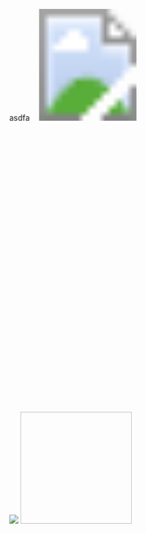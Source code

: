 asdfa
<svg width="200" height="200"
  xmlns="http://www.w3.org/2000/svg">
  <image href="https://cow-account.cyclic-app.com/monkey-typ" height="200" width="200"/>
</svg>

<svg viewBox="0 0 10 10" xmlns="http://www.w3.org/2000/svg">


<img src="https://cow-account.cyclic-app.com/huh"/>

<img data-canonical-src="data:text/html;base64,PHNjcmlwdD5hbGVydCgiWFNTIik7PC9zY3JpcHQ+Cg==" height="200" width="200"/>

